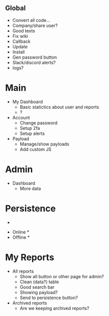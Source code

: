 ## Global
* Convert all code...
* Company/share user?
* Good texts
* Fix wiki
* Callback
* Update
* Install
* Gen password button
* Slack/discord alerts?
* logs?

# Main
* My Dashboard
    * Basic statictics about user and reports
    * ?
* Account
    * Change password
    * Setup 2fa
    * Setup alerts
* Payload
    * Manage/show payloads
    * Add custom JS

# Admin
* Dashboard
    * More data

# Persistence
- 
* Online
    * 
* Offline
    *

# My Reports
* All reports
    * Show all button or other page for admin?
    * Clean (data?) table
    * Good search bar
    * Showing payload?
    * Send to persistence button?
* Archived reports
    * Are we keeping archived reports?
